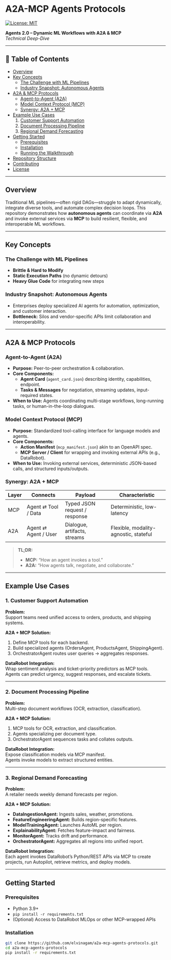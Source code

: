 # A2A-MCP Agents Protocols

[![License: MIT](https://img.shields.io/badge/license-MIT-blue.svg)](LICENSE)

**Agents 2.0 – Dynamic ML Workflows with A2A & MCP**  
*Technical Deep-Dive*  

---

## 📖 Table of Contents

- [Overview](#overview)  
- [Key Concepts](#key-concepts)  
  - [The Challenge with ML Pipelines](#the-challenge-with-ml-pipelines)  
  - [Industry Snapshot: Autonomous Agents](#industry-snapshot-autonomous-agents)  
- [A2A & MCP Protocols](#a2a--mcp-protocols)  
  - [Agent-to-Agent (A2A)](#agent-to-agent-a2a)  
  - [Model Context Protocol (MCP)](#model-context-protocol-mcp)  
  - [Synergy: A2A + MCP](#synergy-a2a--mcp)  
- [Example Use Cases](#example-use-cases)  
  1. [Customer Support Automation](#1-customer-support-automation)  
  2. [Document Processing Pipeline](#2-document-processing-pipeline)  
  3. [Regional Demand Forecasting](#3-regional-demand-forecasting)  
- [Getting Started](#getting-started)  
  - [Prerequisites](#prerequisites)  
  - [Installation](#installation)  
  - [Running the Walkthrough](#running-the-walkthrough)  
- [Repository Structure](#repository-structure)  
- [Contributing](#contributing)  
- [License](#license)  

---

## Overview

Traditional ML pipelines—often rigid DAGs—struggle to adapt dynamically, integrate diverse tools, and automate complex decision loops. This repository demonstrates how **autonomous agents** can coordinate via **A2A** and invoke external services via **MCP** to build resilient, flexible, and interoperable ML workflows.

---

## Key Concepts

### The Challenge with ML Pipelines

- **Brittle & Hard to Modify**  
- **Static Execution Paths** (no dynamic detours)  
- **Heavy Glue Code** for integrating new steps  

### Industry Snapshot: Autonomous Agents

- Enterprises deploy specialized AI agents for automation, optimization, and customer interaction.  
- **Bottleneck:** Silos and vendor-specific APIs limit collaboration and interoperability.  

---

## A2A & MCP Protocols

### Agent-to-Agent (A2A)

- **Purpose:** Peer-to-peer orchestration & collaboration.  
- **Core Components:**  
  - **Agent Card** (`agent_card.json`) describing identity, capabilities, endpoint.  
  - **Tasks & Messages** for negotiation, streaming updates, input-required states.  
- **When to Use:** Agents coordinating multi-stage workflows, long-running tasks, or human-in-the-loop dialogues.

### Model Context Protocol (MCP)

- **Purpose:** Standardized tool-calling interface for language models and agents.  
- **Core Components:**  
  - **Action Manifest** (`mcp_manifest.json`) akin to an OpenAPI spec.  
  - **MCP Server / Client** for wrapping and invoking external APIs (e.g., DataRobot).  
- **When to Use:** Invoking external services, deterministic JSON-based calls, and structured inputs/outputs.

### Synergy: A2A + MCP

| Layer | Connects              | Payload                       | Characteristic                       |
|-------|-----------------------|-------------------------------|--------------------------------------|
| MCP   | Agent ⇄ Tool / Data   | Typed JSON request / response | Deterministic, low-latency           |
| A2A   | Agent ⇄ Agent / User  | Dialogue, artifacts, streams  | Flexible, modality-agnostic, stateful|

> **TL;DR:**  
> - **MCP:** “How an agent invokes a tool.”  
> - **A2A:** “How agents talk, negotiate, and collaborate.”

---

## Example Use Cases

### 1. Customer Support Automation

**Problem:**  
Support teams need unified access to orders, products, and shipping systems.

**A2A + MCP Solution:**  
1. Define MCP tools for each backend.  
2. Build specialized agents (OrdersAgent, ProductsAgent, ShippingAgent).  
3. OrchestratorAgent routes user queries → aggregates responses.

**DataRobot Integration:**  
Wrap sentiment analysis and ticket-priority predictors as MCP tools.  
Agents can predict urgency, suggest responses, and escalate tickets.

---

### 2. Document Processing Pipeline

**Problem:**  
Multi-step document workflows (OCR, extraction, classification).

**A2A + MCP Solution:**  
1. MCP tools for OCR, extraction, and classification.  
2. Agents specializing per document type.  
3. OrchestratorAgent sequences tasks and collates outputs.

**DataRobot Integration:**  
Expose classification models via MCP manifest.  
Agents invoke models to extract structured entities.

---

### 3. Regional Demand Forecasting

**Problem:**  
A retailer needs weekly demand forecasts per region.

**A2A + MCP Solution:**  
- **DataIngestionAgent:** Ingests sales, weather, promotions.  
- **FeatureEngineeringAgent:** Builds region-specific features.  
- **ModelTrainingAgent:** Launches AutoML per region.  
- **ExplainabilityAgent:** Fetches feature-impact and fairness.  
- **MonitorAgent:** Tracks drift and performance.  
- **OrchestratorAgent:** Aggregates all regions into unified report.

**DataRobot Integration:**  
Each agent invokes DataRobot’s Python/REST APIs via MCP to create projects, run Autopilot, retrieve metrics, and deploy models.

---

## Getting Started

### Prerequisites

- Python 3.9+  
- `pip install -r requirements.txt`  
- (Optional) Access to DataRobot MLOps or other MCP-wrapped APIs  

### Installation

```bash
git clone https://github.com/elvinagam/a2a-mcp-agents-protocols.git
cd a2a-mcp-agents-protocols
pip install -r requirements.txt
